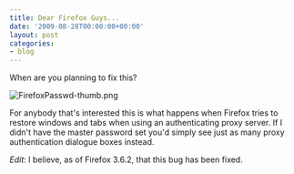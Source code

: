 ```yaml
---
title: Dear Firefox Guys...
date: '2009-08-28T00:00:00+00:00'
layout: post
categories:
- blog
---
```


When are you planning to fix this?

<img alt="FirefoxPasswd-thumb.png" src="https://f001.backblazeb2.com/file/danbarber-me/images/2009-08-28-dear-firefox-guys-1/FirefoxPasswd-thumb.png">

For anybody that's interested this is what happens when Firefox tries to restore windows and tabs when using an authenticating proxy server. If I didn't have the master password set you'd simply see just as many proxy authentication dialogue boxes instead.

*Edit*: I believe, as of Firefox 3.6.2, that this bug has been fixed.




